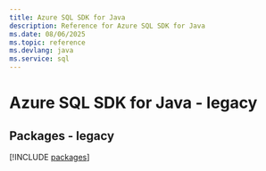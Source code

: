 ```yaml
---
title: Azure SQL SDK for Java
description: Reference for Azure SQL SDK for Java
ms.date: 08/06/2025
ms.topic: reference
ms.devlang: java
ms.service: sql
---
```

# Azure SQL SDK for Java - legacy
## Packages - legacy
[!INCLUDE [packages](sql-index.md)]